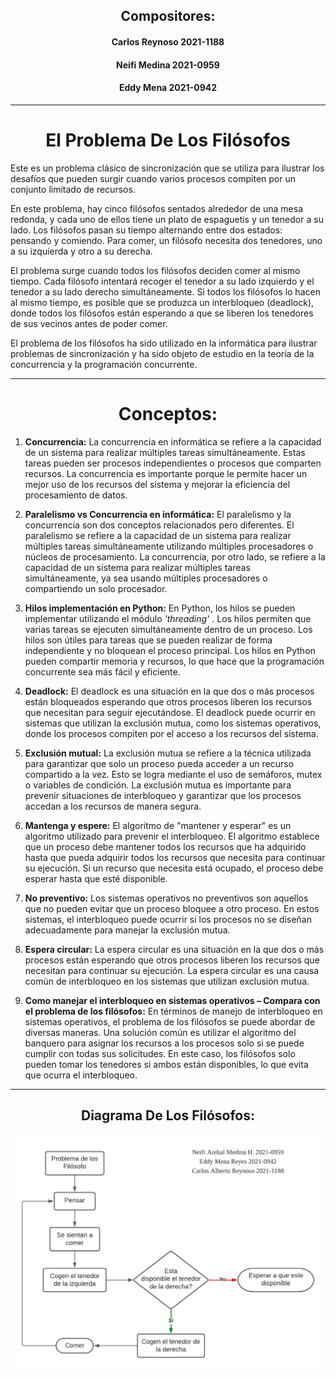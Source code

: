 ## <center> Compositores: </center>
#### <center> Carlos Reynoso 2021-1188 </center>
#### <center> Neifi Medina 2021-0959 </center>
#### <center> Eddy Mena 2021-0942 </center>
___

# <center> El Problema De Los Filósofos </center>

Este es un problema clásico de sincronización que se utiliza para ilustrar los desafíos que pueden surgir cuando varios procesos compiten por un conjunto limitado de recursos.

En este problema, hay cinco filósofos sentados alrededor de una mesa redonda, y cada uno de ellos tiene un plato de espaguetis y un tenedor a su lado. Los filósofos pasan su tiempo alternando entre dos estados: pensando y comiendo. Para comer, un filósofo necesita dos tenedores, uno a su izquierda y otro a su derecha.

El problema surge cuando todos los filósofos deciden comer al mismo tiempo. Cada filósofo intentará recoger el tenedor a su lado izquierdo y el tenedor a su lado derecho simultáneamente. Si todos los filósofos lo hacen al mismo tiempo, es posible que se produzca un interbloqueo (deadlock), donde todos los filósofos están esperando a que se liberen los tenedores de sus vecinos antes de poder comer.

El problema de los filósofos ha sido utilizado en la informática para ilustrar problemas de sincronización y ha sido objeto de estudio en la teoría de la concurrencia y la programación concurrente.
___

# <center>Conceptos:</center>

1. **Concurrencia:** La concurrencia en informática se refiere a la capacidad de un sistema para realizar múltiples tareas simultáneamente. Estas tareas pueden ser procesos independientes o procesos que comparten recursos. La concurrencia es importante porque le permite hacer un mejor uso de los recursos del sistema y mejorar la eficiencia del procesamiento de datos.

2. **Paralelismo vs Concurrencia en informática:** El paralelismo y la concurrencia son dos conceptos relacionados pero diferentes. El paralelismo se refiere a la capacidad de un sistema para realizar múltiples tareas simultáneamente utilizando múltiples procesadores o núcleos de procesamiento. La concurrencia, por otro lado, se refiere a la capacidad de un sistema para realizar múltiples tareas simultáneamente, ya sea usando múltiples procesadores o compartiendo un solo procesador.

3. **Hilos implementación en Python:** En Python, los hilos se pueden implementar utilizando el módulo *'threading'* . Los hilos permiten que varias tareas se ejecuten simultáneamente dentro de un proceso. Los hilos son útiles para tareas que se pueden realizar de forma independiente y no bloquean el proceso principal. Los hilos en Python pueden compartir memoria y recursos, lo que hace que la programación concurrente sea más fácil y eficiente.

4. **Deadlock:** El deadlock es una situación en la que dos o más procesos están bloqueados esperando que otros procesos liberen los recursos que necesitan para seguir ejecutándose. El deadlock puede ocurrir en sistemas que utilizan la exclusión mutua, como los sistemas operativos, donde los procesos compiten por el acceso a los recursos del sistema.

5. **Exclusión mutual:** La exclusión mutua se refiere a la técnica utilizada para garantizar que solo un proceso pueda acceder a un recurso compartido a la vez. Esto se logra mediante el uso de semáforos, mutex o variables de condición. La exclusión mutua es importante para prevenir situaciones de interbloqueo y garantizar que los procesos accedan a los recursos de manera segura.

6. **Mantenga y espere:** El algoritmo de "mantener y esperar" es un algoritmo utilizado para prevenir el interbloqueo. El algoritmo establece que un proceso debe mantener todos los recursos que ha adquirido hasta que pueda adquirir todos los recursos que necesita para continuar su ejecución. Si un recurso que necesita está ocupado, el proceso debe esperar hasta que esté disponible.

7. **No preventivo:** Los sistemas operativos no preventivos son aquellos que no pueden evitar que un proceso bloquee a otro proceso. En estos sistemas, el interbloqueo puede ocurrir si los procesos no se diseñan adecuadamente para manejar la exclusión mutua.

8. **Espera circular:** La espera circular es una situación en la que dos o más procesos están esperando que otros procesos liberen los recursos que necesitan para continuar su ejecución. La espera circular es una causa común de interbloqueo en los sistemas que utilizan exclusión mutua.

9. **Como manejar el interbloqueo en sistemas operativos – Compara con el problema de los filósofos:** En términos de manejo de interbloqueo en sistemas operativos, el problema de los filósofos se puede abordar de diversas maneras. Una solución común es utilizar el algoritmo del banquero para asignar los recursos a los procesos solo si se puede cumplir con todas sus solicitudes. En este caso, los filósofos solo pueden tomar los tenedores si ambos están disponibles, lo que evita que ocurra el interbloqueo.
___

## <center> Diagrama De Los Filósofos: </center>
![Filosofo](./Diagrama/Problema%20De%20Los%20Filosofos.png)